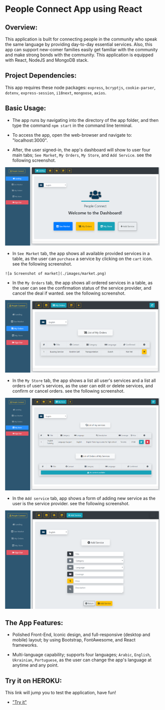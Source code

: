 # People Connect App using React

## Overview:
This application is built for connecting people in the community who speak the same language by providing day-to-day essential services. Also, this app can support new-comer families easily get familiar with the community and make strong bonds with the community. This application is equipped with React, NodeJS and MongoDB stack. 

## Project Dependencies:
This app requires these node packages: `express`, `bcryptjs`, `cookie-parser`, `dotenv`, `express-session`, `i18next`, `mongoose`, `axios`.

## Basic Usage:
* The app runs by navigating into the directory of the app folder, and then type the command  `npm start` in the command line terminal.

* To access the app, open the web-browser and navigate to: "localhost:3000".

* After, the user signed-in, the app's dashboard will show to user four main tabs; `See Market`, `My Orders`, `My Store`, and `Add Service`. see the following screenshot.

![a Screenshot of dashboard](./images/dashboard.png)

* In `See Market` tab, the app shows all available provided services in a table, as the user can `purchase` a service by clicking on the `cart` icon. see the following screenshot.
```
![a Screenshot of market](./images/market.png)
```
* In the `My Orders` tab, the app shows all ordered services in a table, as the user can see the confirmation status of the service provider, and cancel the deal if wanted. see the following screenshot.

![a Screenshot of my orders](./images/myorders.png)

* In the `My Store` tab, the app shows a list all user's services and a list all orders of user's services, as the user can edit or delete services, and confirm or cancel orders. see the following screenshot.

![a Screenshot of my store](./images/mystore.png)

* In the `Add service` tab, app shows a form of adding new service as the user is the service provider. see the following screenshot.

![a Screenshot of add service](./images/addservice.png)

## The App Features:

* Polished Front-End, Iconic design, and full-responsive (desktop and mobile) layout; by using Bootstrap, FontAwesome, and React frameworks.

* Multi-language capability; supports four languages; `Arabic`, `English`, `Ukrainian`, `Portuguese`, as the user can change the app's language at anytime and any point.

## Try it on HEROKU:
This link will jump you to test the application, have fun!
 
  * ["Try it"](https://damp-refuge-73768.herokuapp.com/)
